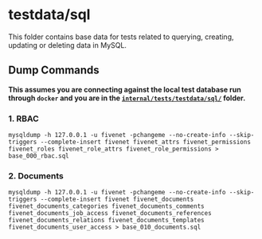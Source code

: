 # testdata/sql

This folder contains base data for tests related to querying, creating, updating or deleting data in MySQL.

## Dump Commands

**This assumes you are connecting against the local test database run through `docker` and you are in the [`internal/tests/testdata/sql/`](/internal/tests/testdata/sql/) folder.**

### 1. RBAC

```console
mysqldump -h 127.0.0.1 -u fivenet -pchangeme --no-create-info --skip-triggers --complete-insert fivenet fivenet_attrs fivenet_permissions fivenet_roles fivenet_role_attrs fivenet_role_permissions > base_000_rbac.sql
```

### 2. Documents

```console
mysqldump -h 127.0.0.1 -u fivenet -pchangeme --no-create-info --skip-triggers --complete-insert fivenet fivenet_documents fivenet_documents_categories fivenet_documents_comments fivenet_documents_job_access fivenet_documents_references fivenet_documents_relations fivenet_documents_templates fivenet_documents_user_access > base_010_documents.sql
```
